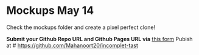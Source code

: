 # Mockups May 14

Check the mockups folder and create a pixel perfect clone! 

**Submit your Github Repo URL and Github Pages URL via**  [this form](https://forms.gle/bfZU2NkPr8H6vsy57)
Pubish at # https://github.com/Mahanoort20/incomplet-tast
